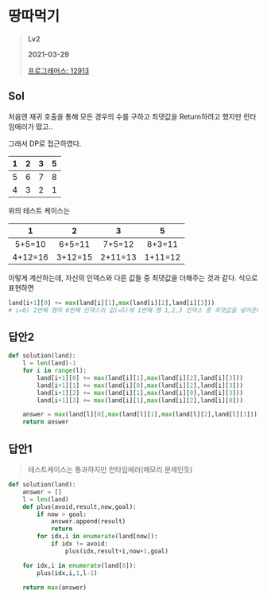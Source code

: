 # 땅따먹기
> **Lv2**
>
> **2021-03-29**
>
> [프로그래머스: 12913](https://programmers.co.kr/learn/courses/30/lessons/12913)

## Sol
처음엔 재귀 호출을 통해 모든 경우의 수를 구하고 최댓값을 Return하려고 했지만 런타임에러가 떴고..  

그래서 DP로 접근하였다.
 
| 1 | 2 | 3 | 5 |
|:---:|:---:|:---:|:---:|
| 5 | 6 | 7 | 8 |
| 4 | 3 | 2 | 1 |

위의 테스트 케이스는 

| 1 | 2 | 3 | 5 |
|:---:|:---:|:---:|:---:|
| 5+5=10 | 6+5=11 | 7+5=12 | 8+3=11 |
| 4+12=16 | 3+12=15 | 2+11=13 | 1+11=12 |

이렇게 계산하는데, 자신의 인덱스와 다른 값들 중 최댓값을 더해주는 것과 같다. 식으로 표현하면
```python
land[i+1][0] += max(land[i][1],max(land[i][2],land[i][3]))
# i=0) 2번째 행의 0번째 인덱스의 값(=5)에 1번째 행 1,2,3 인덱스 중 최댓값을 넣어준다. 
```

## 답안2
```python
def solution(land):
    l = len(land)-1
    for i in range(l):
        land[i+1][0] += max(land[i][1],max(land[i][2],land[i][3]))
        land[i+1][1] += max(land[i][0],max(land[i][2],land[i][3]))
        land[i+1][2] += max(land[i][1],max(land[i][0],land[i][3]))
        land[i+1][3] += max(land[i][1],max(land[i][2],land[i][0]))

    answer = max(land[l][0],max(land[l][1],max(land[l][2],land[l][3])))
    return answer
```

## 답안1
> 테스트케이스는 통과하지만 런타임에러(메모리 문제인듯)
```python
def solution(land):
    answer = []
    l = len(land)
    def plus(avoid,result,now,goal):
        if now > goal:
            answer.append(result)
            return
        for idx,i in enumerate(land[now]):
            if idx != avoid:
                plus(idx,result+i,now+1,goal)

    for idx,i in enumerate(land[0]):
        plus(idx,i,1,l-1)

    return max(answer)
```